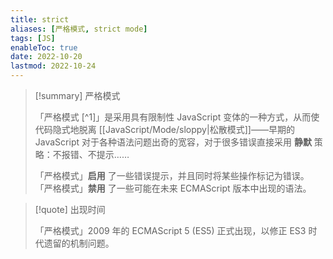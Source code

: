 ```yaml
---
title: strict
aliases: [严格模式, strict mode]
tags: [JS]
enableToc: true
date: 2022-10-20
lastmod: 2022-10-24
---
```


> [!summary] 严格模式
>
>「严格模式 [^1]」是采用具有限制性 JavaScript 变体的一种方式，从而使代码隐式地脱离 [[JavaScript/Mode/sloppy|松散模式]]——早期的 JavaScript 对于各种语法问题出奇的宽容，对于很多错误直接采用 **静默** 策略：不报错、不提示……
>
>「严格模式」**启用** 了一些错误提示，并且同时将某些操作标记为错误。
>「严格模式」**禁用** 了一些可能在未来 ECMAScript 版本中出现的语法。

> [!quote] 出现时间
>
>「严格模式」2009 年的 ECMAScript 5 (ES5) 正式出现，以修正 ES3 时代遗留的机制问题。
